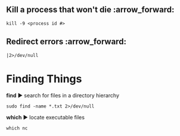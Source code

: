 <H2>Kill a process that won't die  :arrow_forward: </h2>

```
kill -9 <process id #>
```

<H2>
Redirect errors :arrow_forward: </h2>

```
|2>/dev/null
```


<h1>Finding Things</h1>

__find__ :arrow_forward: search for files in a directory hierarchy

```
sudo find -name *.txt 2>/dev/null
```

__which__ :arrow_forward: locate executable files

```
which nc
```



